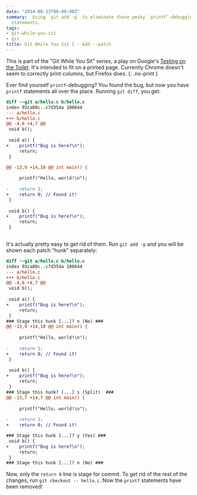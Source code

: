 ```yaml
---
date: "2014-08-13T00:00:00Z"
summary:  Using `git add -p` to eliminate those pesky `printf`-debugging
  statements.
tags:
- git-while-you-sit
- git
title: Git While You Sit 1 - Add --patch
---
```


<!-- markdownlint-disable MD013 -->

This is part of the "Git While You Sit" series, a play on Google's [Testing on the Toilet](http://googletesting.blogspot.co.il/2007/01/introducing-testing-on-toilet.html). It's intended to fit on a printed page. Currently Chrome doesn't seem to correctly print columns, but Firefox does.
{: .no-print }

Ever find yourself `printf`-debugging? You found the bug, but now you have `printf` statements all over the place. Running `git diff`, you get:

```diff
diff --git a/hello.c b/hello.c
index 93ca08c..c7d354a 100644
--- a/hello.c
+++ b/hello.c
@@ -4,6 +4,7 @@
 void b();
 
 void a() {
+    printf("Bug is here?\n");
     return;
 }

@@ -13,9 +14,10 @@ int main() {
 
     printf("Hello, world!\n");
 
-    return 1;
+    return 0; // Found it!
 }
 
 void b() {
+    printf("Bug is here?\n");
     return;
 }
 
```

It's actually pretty easy to get rid of them. Run `git add -p` and you will be shown each patch "hunk" separately:

```diff
diff --git a/hello.c b/hello.c
index 93ca08c..c7d354a 100644
--- a/hello.c
+++ b/hello.c
@@ -4,6 +4,7 @@
 void b();
 
 void a() {
+    printf("Bug is here?\n");
     return;
 }
### Stage this hunk [...]? n (No) ###
@@ -13,9 +14,10 @@ int main() {
 
     printf("Hello, world!\n");
 
-    return 1;
+    return 0; // Found it!
 }
 
 void b() {
+    printf("Bug is here?\n");
     return;
 }
### Stage this hunk? [...] s (Split)  ###
@@ -13,7 +14,7 @@ int main() {
 
     printf("Hello, world!\n");
 
-    return 1;
+    return 0; // Found it!

### Stage this hunk [...]? y (Yes) ###
 void b() {
+    printf("Bug is here?\n");
     return;
 }
### Stage this hunk [...]? n (No) ###
```

Now, only the `return 0` line is stage for commit. To get rid of the rest of the changes, run `git checkout -- hello.c`. Now the `printf` statements have been removed!
